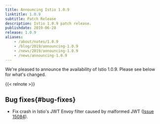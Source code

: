```yaml
---
title: Announcing Istio 1.0.9
linktitle: 1.0.9
subtitle: Patch Release
description: Istio 1.0.9 patch release.
publishdate: 2019-06-28
release: 1.0.9
aliases:
    - /about/notes/1.0.9
    - /blog/2019/announcing-1.0.9
    - /news/2019/announcing-1.0.9
    - /news/announcing-1.0.9
---
```


We're pleased to announce the availability of Istio 1.0.9. Please see below for what's changed.

{{< relnote >}}

## Bug fixes{#bug-fixes}

- Fix crash in Istio's JWT Envoy filter caused by malformed JWT ([Issue 15084](https://github.com/istio/istio/issues/15084)).
